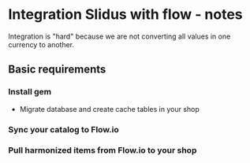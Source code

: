 # Integration Slidus with flow - notes

Integration is "hard" because we are not converting all values in one currency to another.

## Basic requirements


### Install gem

* Migrate database and create cache tables in your shop


### Sync your catalog to Flow.io


### Pull harmonized items from Flow.io to your shop


###